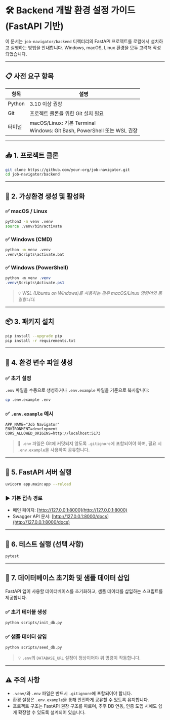 # 🛠️ Backend 개발 환경 설정 가이드 (FastAPI 기반)

이 문서는 `job-navigator/backend` 디렉터리의 FastAPI 프로젝트를 로컬에서 설치하고 실행하는 방법을 안내합니다. Windows, macOS, Linux 환경을 모두 고려해 작성되었습니다.

---

## 📋 사전 요구 항목

| 항목     | 설명                                                                  |
| ------ | ------------------------------------------------------------------- |
| Python | 3.10 이상 권장                                                          |
| Git    | 프로젝트 클론을 위한 Git 설치 필요                                               |
| 터미널    | macOS/Linux: 기본 Terminal<br>Windows: Git Bash, PowerShell 또는 WSL 권장 |

---

## 📥 1. 프로젝트 클론

```bash
git clone https://github.com/your-org/job-navigator.git
cd job-navigator/backend
```

---

## 🐍 2. 가상환경 생성 및 활성화

### ✅ macOS / Linux

```bash
python3 -m venv .venv
source .venv/bin/activate
```

### ✅ Windows (CMD)

```cmd
python -m venv .venv
.venv\Scripts\activate.bat
```

### ✅ Windows (PowerShell)

```powershell
python -m venv .venv
.venv\Scripts\Activate.ps1
```

> 💡 *WSL (Ubuntu on Windows)를 사용하는 경우 macOS/Linux 명령어와 동일합니다.*

---

## 📦 3. 패키지 설치

```bash
pip install --upgrade pip
pip install -r requirements.txt
```

---

## 🔐 4. 환경 변수 파일 생성

### ✅ 초기 설정

`.env` 파일을 수동으로 생성하거나 `.env.example` 파일을 기준으로 복사합니다:

```bash
cp .env.example .env
```

### ✅ `.env.example` 예시

```dotenv
APP_NAME="Job Navigator"
ENVIRONMENT=development
CORS_ALLOWED_ORIGINS=http://localhost:5173
```

> 📌 `.env` 파일은 Git에 커밋되지 않도록 `.gitignore`에 포함되어야 하며, 필요 시 `.env.example`을 사용하여 공유합니다.

---

## 🚀 5. FastAPI 서버 실행

```bash
uvicorn app.main:app --reload
```

### ▶️ 기본 접속 경로

* 메인 페이지: [http://127.0.0.1:8000](http://127.0.0.1:8000)
* Swagger API 문서: [http://127.0.0.1:8000/docs](http://127.0.0.1:8000/docs)

---

## 🧪 6. 테스트 실행 (선택 사항)

```bash
pytest
```

---

## 🧹 7. 데이터베이스 초기화 및 샘플 데이터 삽입

FastAPI 앱이 사용할 데이터베이스를 초기화하고, 샘플 데이터를 삽입하는 스크립트를 제공합니다.

### ✅ 초기 테이블 생성

```bash
python scripts/init_db.py
```

### ✅ 샘플 데이터 삽입

```bash
python scripts/seed_db.py
```

> 💡 `.env`의 `DATABASE_URL` 설정이 정상이어야 위 명령이 작동합니다.

---


## ⚠️ 주의 사항

* `.venv/`와 `.env` 파일은 반드시 `.gitignore`에 포함되어야 합니다.
* 환경 설정은 `.env.example`을 통해 안전하게 공유할 수 있도록 유지합니다.
* 프로젝트 구조는 FastAPI 권장 구조를 따르며, 추후 DB 연동, 인증 도입 시에도 쉽게 확장할 수 있도록 설계되어 있습니다.
